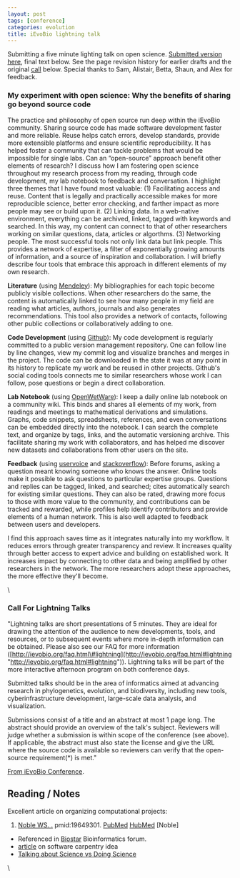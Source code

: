 ```yaml
---
layout: post
tags: [conference]
categories: evolution
title: iEvoBio lightning talk
---
```







 








Submitting a five minute lighting talk on open science. [Submitted
version here](/images/8/89/Lightning.pdf "Lightning.pdf"), final text
below. See the page revision history for earlier drafts and the original
[call](#Call_For_Lightning_Talks) below. Special thanks to Sam,
Alistair, Betta, Shaun, and Alex for feedback.

### My experiment with open science: Why the benefits of sharing go beyond source code

The practice and philosophy of open source run deep within the iEvoBio
community. Sharing source code has made software development faster and
more reliable. Reuse helps catch errors, develop standards, provide more
extensible platforms and ensure scientific reproducibility. It has
helped foster a community that can tackle problems that would be
impossible for single labs. Can an “open-source” approach benefit other
elements of research? I discuss how I am fostering open science
throughout my research process from my reading, through code
development, my lab notebook to feedback and conversation. I highlight
three themes that I have found most valuable: (1) Facilitating access
and reuse. Content that is legally and practically accessible makes for
more reproducible science, better error checking, and farther impact as
more people may see or build upon it. (2) Linking data. In a web-native
environment, everything can be archived, linked, tagged with keywords
and searched. In this way, my content can connect to that of other
researchers working on similar questions, data, articles or algorthms.
(3) Networking people. The most successful tools not only link data but
link people. This provides a network of expertise, a filter of
exponentially growing amounts of information, and a source of
inspiration and collaboration. I will briefly describe four tools that
embrace this approach in different elements of my own research.

**Literature** (using
[Mendeley](http://www.mendeley.com/profiles/carl-boettiger "http://www.mendeley.com/profiles/carl-boettiger")):
My bibliographies for each topic become publicly visible collections.
When other researchers do the same, the content is automatically linked
to see how many people in my field are reading what articles, authors,
journals and also generates recommendations. This tool also provides a
network of contacts, following other public collections or
collaboratively adding to one.

**Code Development** (using
[Github](http://www.github.com/cboettig "http://www.github.com/cboettig")):
My code development is regularly committed to a public version
management repository. One can follow line by line changes, view my
commit log and visualize branches and merges in the project. The code
can be downloaded in the state it was at any point in its history to
replicate my work and be reused in other projects. Github's social
coding tools connects me to similar researchers whose work I can follow,
pose questions or begin a direct collaboration.

**Lab Notebook** (using
[OpenWetWare](http://openwetware.org/wiki/User:Carl_Boettiger/Notebook/Comparative_Phylogenetics "http://openwetware.org/wiki/User:Carl_Boettiger/Notebook/Comparative_Phylogenetics")):
I keep a daily online lab notebook on a community wiki. This binds and
shares all elements of my work, from readings and meetings to
mathematical derivations and simulations. Graphs, code snippets,
spreadsheets, references, and even conversations can be embedded
directly into the notebook. I can search the complete text, and organize
by tags, links, and the automatic versioning archive. This facilitate
sharing my work with collaborators, and has helped me discover new
datasets and collaborations from other users on the site.

**Feedback** (using
[uservoice](http://phylogenetics.uservoice.com/forums/43843-general?lang=en&utm_campaign=Widgets&utm_content=tab-widget&utm_medium=widget&utm_source=phylogenetics.uservoice.com "http://phylogenetics.uservoice.com/forums/43843-general?lang=en&utm_campaign=Widgets&utm_content=tab-widget&utm_medium=widget&utm_source=phylogenetics.uservoice.com")
and
[stackoverflow](http://stackoverflow.com/questions/2134583/looking-for-fast-algorithm-to-find-distance-between-two-nodes-in-binary-tree "http://stackoverflow.com/questions/2134583/looking-for-fast-algorithm-to-find-distance-between-two-nodes-in-binary-tree")):
Before forums, asking a question meant knowing someone who knows the
answer. Online tools make it possible to ask questions to particular
expertise groups. Questions and replies can be tagged, linked, and
searched; cites automatically search for existing similar questions.
They can also be rated, drawing more focus to those with more value to
the community, and contributions can be tracked and rewarded, while
profiles help identify contributors and provide elements of a human
network. This is also well adapted to feedback between users and
developers.

I find this approach saves time as it integrates naturally into my
workflow. It reduces errors through greater transparency and review. It
increases quality through better access to expert advice and building on
established work. It increases impact by connecting to other data and
being amplified by other researchers in the network. The more
researchers adopt these approaches, the more effective they'll become.

\

### Call For Lightning Talks

"Lightning talks are short presentations of 5 minutes. They are ideal
for drawing the attention of the audience to new developments, tools,
and resources, or to subsequent events where more in-depth information
can be obtained. Please also see our FAQ for more information
([http://ievobio.org/faq.html\#lightning](http://ievobio.org/faq.html#lightning "http://ievobio.org/faq.html#lightning")).
Lightning talks will be part of the more interactive afternoon program
on both conference days.

Submitted talks should be in the area of informatics aimed at advancing
research in phylogenetics, evolution, and biodiversity, including new
tools, cyberinfrastructure development, large-scale data analysis, and
visualization.

Submissions consist of a title and an abstract at most 1 page long. The
abstract should provide an overview of the talk's subject. Reviewers
will judge whether a submission is within scope of the conference (see
above). If applicable, the abstract must also state the license and give
the URL where the source code is available so reviewers can verify that
the open-source requirement(\*) is met."

[From iEvoBio
Conference](http://ievobio.org/ocs/index.php/ievobio/2010/schedConf/cfp "http://ievobio.org/ocs/index.php/ievobio/2010/schedConf/cfp").

Reading / Notes
---------------

Excellent article on organizing computational projects:

1.  [Noble WS.
    .](http://eutils.ncbi.nlm.nih.gov/entrez/eutils/elink.fcgi?cmd=prlinks&dbfrom=pubmed&retmode=ref&id=19649301 "View or buy article from publisher (if available)")
    pmid:19649301.
    [PubMed](http://eutils.ncbi.nlm.nih.gov/entrez/eutils/efetch.fcgi?db=pubmed&rettype=abstract&id=19649301 "PMID 19649301")
    [HubMed](http://www.hubmed.org/display.cgi?uids=19649301 "PMID 19649301")
    [Noble]

-   Referenced in
    [Biostar](http://biostar.stackexchange.com/ "http://biostar.stackexchange.com/")
    Bioinformatics forum.
-   [article](http://www.americanscientist.org/issues/id.3473,y.0,no.,content.true,page.2,css.print/issue.aspx "http://www.americanscientist.org/issues/id.3473,y.0,no.,content.true,page.2,css.print/issue.aspx")
    on software carpentry idea
-   [Talking about Science vs Doing
    Science](http://scholarlykitchen.sspnet.org/2010/02/08/science-and-web-2-0-talking-about-science-versus-doing-science/ "http://scholarlykitchen.sspnet.org/2010/02/08/science-and-web-2-0-talking-about-science-versus-doing-science/")

\

